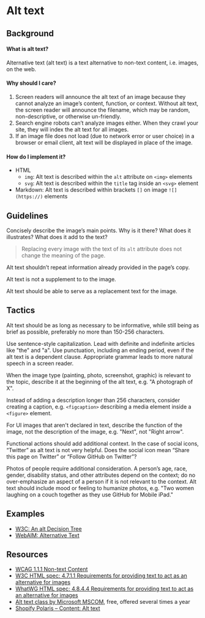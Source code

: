 # Alt text

## Background

#### What is alt text?

Alternative text (alt text) is a text alternative to non-text content, i.e. images, on the web. 

#### Why should I care?

1. Screen readers will announce the alt text of an image because they cannot analyze an image’s content, function, or context. Without alt text, the screen reader will announce the filename, which may be random, non-descriptive, or otherwise un-friendly.
2. Search engine robots can’t analyze images either. When they crawl your site, they will index the alt text for all images.
3. If an image file does not load (due to network error or user choice) in a browser or email client, alt text will be displayed in place of the image.

#### How do I implement it?

* HTML
  * `img`: Alt text is described within the `alt` attribute on `<img>` elements
  * `svg`: Alt text is described within the `title` tag inside an `<svg>` element
* Markdown: Alt text is described within brackets `[]` on image `![](https://)` elements

## Guidelines

Concisely describe the image’s main points. Why is it there? What does it illustrates? What does it add to the text?

> Replacing every image with the text of its `alt` attribute does not change the meaning of the page.

Alt text shouldn’t repeat information already provided in the page’s copy. 

Alt text is not a supplement to to the image.

Alt text should be able to serve as a replacement text for the image.

## Tactics

Alt text should be as long as necessary to be informative, while still being as brief as possible, preferably no more than 150-256 characters.

Use sentence-style capitalization. Lead with definite and indefinite articles like "the" and "a".  Use punctuation, including an ending period, even if the alt text is a dependent clause. Appropriate grammar leads to more natural speech in a screen reader.

When the image type (painting, photo, screenshot, graphic) is relevant to the topic, describe it at the beginning of the alt text, e.g. "A photograph of X".

Instead of adding a description longer than 256 characters, consider creating a caption, e.g. `<figcaption>` describing a media element inside a `<figure>` element. 

For UI images that aren't declared in text, describe the function of the image, not the description of the image, e.g. "Next", not "Right arrow".

Functional actions should add additional context. In the case of social icons, “Twitter” as alt text is not very helpful. Does the social icon mean “Share this page on Twitter” or “Follow GitHub on Twitter”?

Photos of people require additional consideration. A person’s age, race, gender, disability status, and other attributes depend on the context; do no over-emphasize an aspect of a person if it is not relevant to the context. Alt text should include mood or feeling to humanize photos, e.g. "Two women laughing on a couch together as they use GitHub for Mobile iPad."

## Examples

* [W3C: An alt Decision Tree](https://www.w3.org/WAI/tutorials/images/decision-tree/)
* [WebAIM: Alternative Text](https://webaim.org/techniques/alttext#example1)

## Resources

* [WCAG 1.1.1 Non-text Content](https://www.w3.org/WAI/WCAG21/Understanding/non-text-content.html)
* [W3C HTML spec: 4.7.1.1 Requirements for providing text to act as an alternative for images](https://www.w3.org/TR/2014/REC-html5-20141028/embedded-content-0.html#alt)
* [WhatWG HTML spec: 4.8.4.4 Requirements for providing text to act as an alternative for images](https://html.spec.whatwg.org/multipage/images.html#alt)
* [Alt text class by Microsoft MSCOM](https://mscomaccessibility.azurewebsites.net/training#events), free, offered several times a year
* [Shopify Polaris – Content: Alt text](https://polaris.shopify.com/content/alternative-text)
